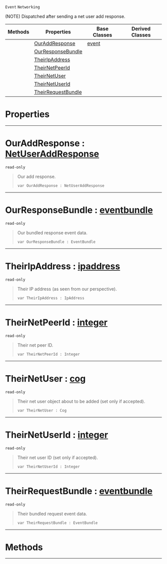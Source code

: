  `Event` `Networking`



(NOTE) Dispatched after sending a net user add response.

|Methods|Properties|Base Classes|Derived Classes|
|---|---|---|---|
| |[ OurAddResponse](https://github.com/ZilchEngine/ZilchDocs/blob/master/code_reference/class_reference/netpeersentuseraddresponse.markdown#ouraddresponse-zero-engi)|[event](https://github.com/ZilchEngine/ZilchDocs/blob/master/code_reference/class_reference/event.markdown)| |
| |[ OurResponseBundle](https://github.com/ZilchEngine/ZilchDocs/blob/master/code_reference/class_reference/netpeersentuseraddresponse.markdown#ourresponsebundle-zero-e)| | |
| |[ TheirIpAddress](https://github.com/ZilchEngine/ZilchDocs/blob/master/code_reference/class_reference/netpeersentuseraddresponse.markdown#theiripaddress-zero-engi)| | |
| |[ TheirNetPeerId](https://github.com/ZilchEngine/ZilchDocs/blob/master/code_reference/class_reference/netpeersentuseraddresponse.markdown#theirnetpeerid-zero-engi)| | |
| |[ TheirNetUser](https://github.com/ZilchEngine/ZilchDocs/blob/master/code_reference/class_reference/netpeersentuseraddresponse.markdown#theirnetuser-zero-engine)| | |
| |[ TheirNetUserId](https://github.com/ZilchEngine/ZilchDocs/blob/master/code_reference/class_reference/netpeersentuseraddresponse.markdown#theirnetuserid-zero-engi)| | |
| |[ TheirRequestBundle](https://github.com/ZilchEngine/ZilchDocs/blob/master/code_reference/class_reference/netpeersentuseraddresponse.markdown#theirrequestbundle-zero)| | |


 #  Properties


---  
 #  OurAddResponse : [NetUserAddResponse](https://github.com/ZilchEngine/ZilchDocs/blob/master/code_reference/enum_reference.markdown#netuseraddresponse)

 `read-only`

> Our add response.
> ``` lang=cpp, name=Nada
> var OurAddResponse : NetUserAddResponse


---  
 #  OurResponseBundle : [eventbundle](https://github.com/ZilchEngine/ZilchDocs/blob/master/code_reference/class_reference/eventbundle.markdown)

 `read-only`

> Our bundled response event data.
> ``` lang=cpp, name=Nada
> var OurResponseBundle : EventBundle


---  
 #  TheirIpAddress : [ipaddress](https://github.com/ZilchEngine/ZilchDocs/blob/master/code_reference/class_reference/ipaddress.markdown)

 `read-only`

> Their IP address (as seen from our perspective).
> ``` lang=cpp, name=Nada
> var TheirIpAddress : IpAddress


---  
 #  TheirNetPeerId : [integer](https://github.com/ZilchEngine/ZilchDocs/blob/master/code_reference/nada_base_types/integer.markdown)

 `read-only`

> Their net peer ID.
> ``` lang=cpp, name=Nada
> var TheirNetPeerId : Integer


---  
 #  TheirNetUser : [cog](https://github.com/ZilchEngine/ZilchDocs/blob/master/code_reference/class_reference/cog.markdown)

 `read-only`

> Their net user object about to be added (set only if accepted).
> ``` lang=cpp, name=Nada
> var TheirNetUser : Cog


---  
 #  TheirNetUserId : [integer](https://github.com/ZilchEngine/ZilchDocs/blob/master/code_reference/nada_base_types/integer.markdown)

 `read-only`

> Their net user ID (set only if accepted).
> ``` lang=cpp, name=Nada
> var TheirNetUserId : Integer


---  
 #  TheirRequestBundle : [eventbundle](https://github.com/ZilchEngine/ZilchDocs/blob/master/code_reference/class_reference/eventbundle.markdown)

 `read-only`

> Their bundled request event data.
> ``` lang=cpp, name=Nada
> var TheirRequestBundle : EventBundle


---  
 #  Methods


---  
 

 